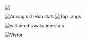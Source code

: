 
<img src="https://wakatime.com/share/@wherbanana/37beaa6c-a23d-45f4-adf4-a0da9552b3a3.svg" style="width=40%">


![Anurag's GitHub stats](https://readmestats2.vercel.app/api?username=jod77&count_private=true&show_icons=true&theme=Gradient)
![Top Langs](https://readmestats2.vercel.app/api/top-langs/?username=jod77&count_private=true&theme=Gradient)

![willianrod's wakatime stats](https://readmestats2.vercel.app/api/wakatime?username=wherbanana)


![Visitor](https://visitor-badge.laobi.icu/badge?page_id=jod77)

